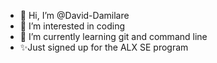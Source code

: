 - 👋 Hi, I’m @David-Damilare
- 👀 I’m interested in coding
- 🌱 I’m currently learning git and command line
- ✨Just signed up for the ALX SE program

<!---
David-Damilare/David-Damilare is a ✨ special ✨ repository because its `README.md` (this file) appears on your GitHub profile.
You can click the Preview link to take a look at your changes.
--->
